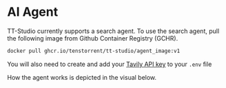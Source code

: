 # AI Agent 

TT-Studio currently supports a search agent. To use the search agent, pull the following image from Github Container Registry (GCHR).

```bash
docker pull ghcr.io/tenstorrent/tt-studio/agent_image:v1
```

You will also need to create and add your [Tavily API key](https://tavily.com/) to your `.env` file 

How the agent works is depicted in the visual below.
